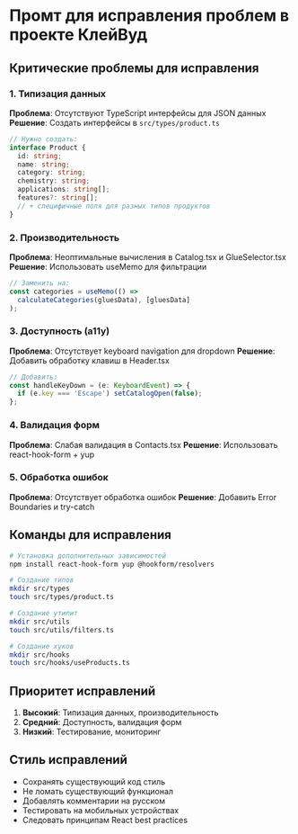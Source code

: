 # Промт для исправления проблем в проекте КлейВуд

## Критические проблемы для исправления

### 1. Типизация данных
**Проблема**: Отсутствуют TypeScript интерфейсы для JSON данных
**Решение**: Создать интерфейсы в `src/types/product.ts`

```typescript
// Нужно создать:
interface Product {
  id: string;
  name: string;
  category: string;
  chemistry: string;
  applications: string[];
  features?: string[];
  // + специфичные поля для разных типов продуктов
}
```

### 2. Производительность
**Проблема**: Неоптимальные вычисления в Catalog.tsx и GlueSelector.tsx
**Решение**: Использовать useMemo для фильтрации

```typescript
// Заменить на:
const categories = useMemo(() => 
  calculateCategories(gluesData), [gluesData]
);
```

### 3. Доступность (a11y)
**Проблема**: Отсутствует keyboard navigation для dropdown
**Решение**: Добавить обработку клавиш в Header.tsx

```typescript
// Добавить:
const handleKeyDown = (e: KeyboardEvent) => {
  if (e.key === 'Escape') setCatalogOpen(false);
};
```

### 4. Валидация форм
**Проблема**: Слабая валидация в Contacts.tsx
**Решение**: Использовать react-hook-form + yup

### 5. Обработка ошибок
**Проблема**: Отсутствует обработка ошибок
**Решение**: Добавить Error Boundaries и try-catch

## Команды для исправления

```bash
# Установка дополнительных зависимостей
npm install react-hook-form yup @hookform/resolvers

# Создание типов
mkdir src/types
touch src/types/product.ts

# Создание утилит
mkdir src/utils
touch src/utils/filters.ts

# Создание хуков
mkdir src/hooks
touch src/hooks/useProducts.ts
```

## Приоритет исправлений

1. **Высокий**: Типизация данных, производительность
2. **Средний**: Доступность, валидация форм  
3. **Низкий**: Тестирование, мониторинг

## Стиль исправлений

- Сохранять существующий код стиль
- Не ломать существующий функционал
- Добавлять комментарии на русском
- Тестировать на мобильных устройствах
- Следовать принципам React best practices
